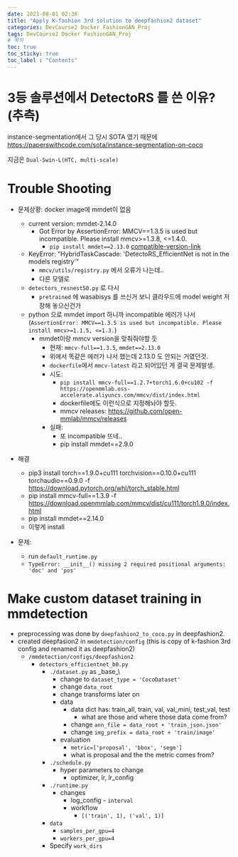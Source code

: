 ```yaml
---
date: 2021-08-01 02:38
title: "Apply K-fashion 3rd solution to deepfashion2 dataset"
categories: DevCourse2 Docker FashionGAN_Proj
tags: DevCourse2 Docker FashionGAN_Proj
# 목차
toc: true  
toc_sticky: true 
toc_label : "Contents"
---
```


# 3등 솔루션에서 DetectoRS 를 쓴 이유?(추측)
instance-segmentation에서 그 당시 SOTA 였기 때문에  
<https://paperswithcode.com/sota/instance-segmentation-on-coco>  

지금은 `Dual-Swin-L(HTC, multi-scale)`


# Trouble Shooting
- 문제상황: docker image에 mmdet이 없음
  - current version: mmdet-2.14.0
    - Got Error by AssertionError: MMCV==1.3.5 is used but incompatible. Please install mmcv>=1.3.8, <=1.4.0.
      - `pip install mmdet==2.13.0` [compatible-version-link](https://mmdetection.readthedocs.io/en/latest/get_started.html)
  - KeyError: "HybridTaskCascade: 'DetectoRS_EfficientNet is not in the models registry'"
    - `mmcv/utils/registry.py` 에서 오류가 나는데..
    - 다른 모델로
  - `detectors_resnest50.py` 로 다시
    - `pretrained` 에 wasabisys 를 쓰신거 보니 클라우드에 model weight 저장해 놓으신건가
  - python 으로 mmdet import 하니까 incompatible 에러가 나서 (`AssertionError: MMCV==1.3.5 is used but incompatible. Please install mmcv>=1.1.5, <=1.3.`)
    - mmdet이랑 mmcv version을 맞춰줘야할 듯
      - 현재: `mmcv-full==1.3.5`, `mmdet==2.13.0`
      - 위에서 똑같은 에러가 나서 했는데 2.13.0 도 안되는 거였던것.
      - `dockerfile`에서 `mmcv-latest` 라고 되어있던 게 결국 문제발생.
      - 시도:
        - `pip install mmcv-full==1.2.7+torch1.6.0+cu102 -f https://openmmlab.oss-accelerate.aliyuncs.com/mmcv/dist/index.html`
        - dockerfile에도 이런식으로 지정해놔야 할듯.
        - mmcv releases: <https://github.com/open-mmlab/mmcv/releases>
      - 실패:
        - 또 incompatible 뜨네..
        - pip install mmdet==2.9.0
- 해결
  - pip3 install torch==1.9.0+cu111 torchvision==0.10.0+cu111 torchaudio==0.9.0 -f https://download.pytorch.org/whl/torch_stable.html
  - pip install mmcv-full==1.3.9 -f https://download.openmmlab.com/mmcv/dist/cu111/torch1.9.0/index.html
  - pip install mmdet==2.14.0
  - 이렇게 install

- 문제:  
  - run `default_runtime.py`
  - `TypeError: __init__() missing 2 required positional arguments: 'doc' and 'pos'`


# Make custom dataset training in mmdetection
- preprocessing was done by `deepfashion2_to_coco.py` in deepfashion2.
- created deepfasion2 in `mmdetection/config` (this is copy of k-fashion 3rd config and renamed it as deepfashion2)
  - `/mmdetection/configs/deepfashion2`
    - `detectors_efficientnet_b0.py`
      - `./dataset.py` as \_base_\
        - change to `dataset_type = 'CocoDataset'`
        - change `data_root`
        - change transforms later on
        - data
          - data dict has: train_all, train, val, val_mini, test_val, test
            - what are those and where those data come from?
          - change `ann_file = data_root + 'train_json.json'`
          - change `img_prefix = data_root + 'train/image'`
        - evaluation
          - `metric=['proposal', 'bbox', 'segm']`
          - what is proposal and the the metric comes from?
      - `./schedule.py`
        - hyper parameters to change
          - optimizer, lr, lr_config
      - `./runtime.py`
        - changes
          - log_config - `interval`
          - workflow
            - `[('train', 1), ('val', 1)]`
      - `data`
        - `samples_per_gpu=4`
        - `workers_per_gpu=4`
      - Specify `work_dirs`

